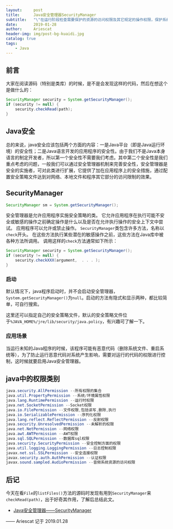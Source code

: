 ```yaml
---
layout:     post
title:      Java安全管理器SecurityManager
subtitle:   "\"在运行阶段检查需要保护的资源的访问权限及其它规定的操作权限，保护系统免受恶意操作攻击\""
date:       2019-01-28
author:     Ariescat
header-img: img/post-bg-kuaidi.jpg
catalog: true
tags:
    - Java
---
```


## 前言
大家在阅读源码（特别是类库）的时候，是不是会发现这样的代码，然后在想这个是做什么的：
```java
SecurityManager security = System.getSecurityManager();
if (security != null) {
	security.checkRead(path);
}
```
## Java安全
总的来说，java安全应该包括两个方面的内容：一是Java平台（即是Java运行环境）的安全性；二是Java语言开发的应用程序的安全性。由于我们不是Java本身语言的制定开发者，所以第一个安全性不需要我们考虑。其中第二个安全性是我们重点考虑的问题，一般我们可以通过安全管理器机制来完善安全性，安全管理器是安全的实施者，可对此类进行扩展，它提供了加在应用程序上的安全措施，通过配置安全策略文件达到对网络、本地文件和程序其它部分的访问限制的效果。

## SecurityManager
```java
SecurityManager sm = System.getSecurityManager();
```
安全管理器是允许应用程序实施安全策略的类。 它允许应用程序在执行可能不安全或敏感的操作之前确定操作是什么以及是否在允许执行操作的安全上下文中尝试。 应用程序可以允许或禁止操作。 
`SecurityManager`类包含许多方法，名称以`check`开头。 在这些方法执行某些潜在的敏感操作之前，这些方法在Java库中被各种方法所调用。 调用这样的`check`方法通常如下所示：
```java
SecurityManager security = System.getSecurityManager();
if (security != null) {
	security.checkXXX(argument,  . . . );
}
```
### 启动
默认情况下，java程序启动时，并不会启动安全管理器，`System.getSecurityManager()`为`null`。启动的方法有隐式和显示两种，都比较简单，可自行搜索。

这里还可以指定自己的安全策略文件，默认的安全策略文件位于`%JAVA_HOME%/jre/lib/security/java.policy`，有兴趣可了解一下。

### 应用场景
当运行未知的Java程序的时候，该程序可能有恶意代码（删除系统文件、重启系统等），为了防止运行恶意代码对系统产生影响，需要对运行的代码的权限进行控制，这时候就要启用Java安全管理器。

## java中的权限类别
```java
java.security.AllPermission --所有权限的集合 
java.util.PropertyPermission --系统/环境属性权限 
java.lang.RuntimePermission --运行时权限 
java.net.SocketPermission --Socket权限 
java.io.FilePermission --文件权限,包括读写,删除,执行 
java.io.SerializablePermission --序列化权限 
java.lang.reflect.ReflectPermission --反射权限 
java.security.UnresolvedPermission --未解析的权限 
java.net.NetPermission --网络权限 
java.awt.AWTPermission --AWT权限 
java.sql.SQLPermission --数据库sql权限 
java.security.SecurityPermission --安全控制方面的权限 
java.util.logging.LoggingPermission --日志控制权限 
javax.net.ssl.SSLPermission --安全连接权限 
javax.security.auth.AuthPermission --认证权限 
javax.sound.sampled.AudioPermission --音频系统资源的访问权限 
```
## 后记
今天在看`File`的`listFiles()`方法的源码时发现有用到`SecurityManager`来`checkRead(path)`，出于好奇其作用，了解后总结此文。

- [Java安全管理器——SecurityManager](https://blog.csdn.net/hjh200507609/article/details/50330773)

—— Ariescat 记于 2019.01.28